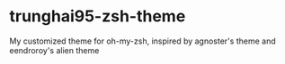 # trunghai95-zsh-theme
My customized theme for oh-my-zsh, inspired by agnoster's theme and eendroroy's alien theme
